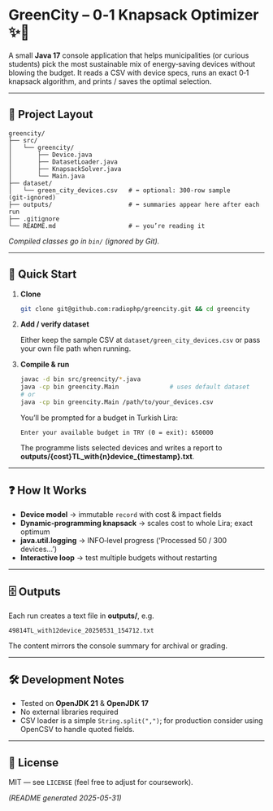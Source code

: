 
# GreenCity – 0‑1 Knapsack Optimizer ✨🌱

A small **Java 17** console application that helps municipalities (or curious students)
pick the most sustainable mix of energy‑saving devices without blowing the budget.
It reads a CSV with device specs, runs an exact 0‑1 knapsack algorithm, and
prints / saves the optimal selection.

---

## 📂 Project Layout

```
greencity/
├── src/
│   └── greencity/
│       ├── Device.java
│       ├── DatasetLoader.java
│       ├── KnapsackSolver.java
│       └── Main.java
├── dataset/
│   └── green_city_devices.csv   # ⬅ optional: 300‑row sample (git‑ignored)
├── outputs/                     # ⬅ summaries appear here after each run
├── .gitignore
└── README.md                    # ← you’re reading it
```

*Compiled classes go in `bin/` (ignored by Git).*

---

## 🚀 Quick Start

1. **Clone**

   ```bash
   git clone git@github.com:radiophp/greencity.git && cd greencity
   ```

2. **Add / verify dataset**

   Either keep the sample CSV at `dataset/green_city_devices.csv`
   or pass your own file path when running.

3. **Compile & run**

   ```bash
   javac -d bin src/greencity/*.java
   java -cp bin greencity.Main              # uses default dataset
   # or
   java -cp bin greencity.Main /path/to/your_devices.csv
   ```

   You’ll be prompted for a budget in Turkish Lira:

   ```
   Enter your available budget in TRY (0 = exit): ₺50000
   ```

   The programme lists selected devices and writes a report to
   **outputs/{cost}TL_with{n}device_{timestamp}.txt**.

---

## ❓ How It Works

* **Device model** → immutable `record` with cost & impact fields  
* **Dynamic‑programming knapsack** → scales cost to whole Lira; exact optimum  
* **java.util.logging** → INFO‑level progress (‘Processed 50 / 300 devices…’)  
* **Interactive loop** → test multiple budgets without restarting

---

## 🗄 Outputs

Each run creates a text file in **outputs/**, e.g.

```
49814TL_with12device_20250531_154712.txt
```

The content mirrors the console summary for archival or grading.

---

## 🛠 Development Notes

* Tested on **OpenJDK 21** & **OpenJDK 17**  
* No external libraries required  
* CSV loader is a simple `String.split(",")`; for production
  consider using OpenCSV to handle quoted fields.

---

## 📄 License

MIT — see `LICENSE` (feel free to adjust for coursework).

*(README generated 2025-05-31)*

